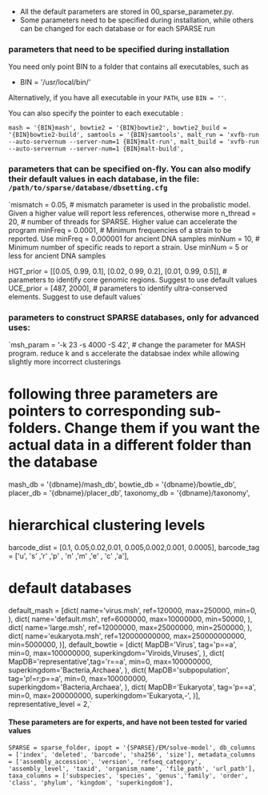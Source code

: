 * All the default parameters are stored in 00_sparse_parameter.py.
* Some parameters need to be specified during installation, while others can be changed for each database or for each SPARSE run

### parameters that need to be specified during installation
You need only point BIN to a folder that contains all executables, such as

* BIN = '/usr/local/bin/'

Alternatively, if you have all executable in your `PATH`, use `BIN = ''`.

You can also specify the pointer to each executable :

`mash = '{BIN}mash',
bowtie2 = '{BIN}bowtie2',
bowtie2_build = '{BIN}bowtie2-build',
samtools = '{BIN}samtools',
malt_run = 'xvfb-run --auto-servernum --server-num=1 {BIN}malt-run',
malt_build = 'xvfb-run --auto-servernum --server-num=1 {BIN}malt-build',`

### parameters that can be specified on-fly. You can also modify their default values in each database, in the file: `/path/to/sparse/database/dbsetting.cfg`

`mismatch = 0.05,                                                       # mismatch parameter is used in the probalistic model. Given a higher value will report less references, otherwise more
n_thread = 20,                                                          # number of threads for SPARSE. Higher value can accelerate the program
minFreq = 0.0001,                                                       # Minimum frequencies of a strain to be reported. Use minFreq = 0.000001 for ancient DNA samples
minNum = 10,                                                            # Minimum number of specific reads to report a strain. Use minNum = 5 or less for ancient DNA samples

HGT_prior = [[0.05, 0.99, 0.1], [0.02, 0.99, 0.2], [0.01, 0.99, 0.5]],  # parameters to identify core genomic regions. Suggest to use default values
UCE_prior = [487, 2000],                                                # parameters to identify ultra-conserved elements. Suggest to use default values`

### parameters to construct SPARSE databases, only for advanced uses:
`msh_param = '-k 23 -s 4000 -S 42',  # change the parameter for MASH program. reduce k and s accelerate the databsae index while allowing slightly more incorrect clusterings

# following three parameters are pointers to corresponding sub-folders. Change them if you want the actual data in a different folder than the database
mash_db = '{dbname}/mash_db',
bowtie_db = '{dbname}/bowtie_db',
placer_db = '{dbname}/placer_db',
taxonomy_db = '{dbname}/taxonomy',

# hierarchical clustering levels
barcode_dist =    [0.1,   0.05,0.02,0.01,   0.005,0.002,0.001,   0.0005],
barcode_tag =     ['u',   's' ,'r' ,'p' ,   'n'  ,'m'  ,'e'  ,   'c'    ,'a'],

# default databases
default_mash = [dict(
						name='virus.msh',      ref=120000,       max=250000,       min=0,
					), dict(
						name='default.msh',    ref=6000000,      max=10000000,     min=50000,
					), dict(
						name='large.msh',      ref=12000000,     max=25000000,     min=2500000,
					), dict(
						name='eukaryota.msh',  ref=120000000000, max=250000000000, min=5000000,
				)],
default_bowtie = [dict(
						MapDB='Virus',         tag='p==a',      min=0, max=100000000, superkingdom='Viroids,Viruses',
					), dict(
						MapDB='representative',tag='r==a',      min=0, max=100000000, superkingdom='Bacteria,Archaea',
					), dict(
						MapDB='subpopulation', tag='p!=r;p==a', min=0, max=100000000, superkingdom='Bacteria,Archaea',
					), dict(
						MapDB='Eukaryota',     tag='p==a',      min=0, max=200000000, superkingdom='Eukaryota,-',
				)],
representative_level = 2,`

#### These parameters are for experts, and have not been tested for varied values
`SPARSE = sparse_folder,
ipopt = '{SPARSE}/EM/solve-model',
db_columns = ['index', 'deleted', 'barcode', 'sha256', 'size'],
metadata_columns = ['assembly_accession', 'version', 'refseq_category', 'assembly_level', 'taxid', 'organism_name', 'file_path', 'url_path'],
taxa_columns = ['subspecies', 'species', 'genus','family', 'order', 'class', 'phylum', 'kingdom', 'superkingdom'],`
